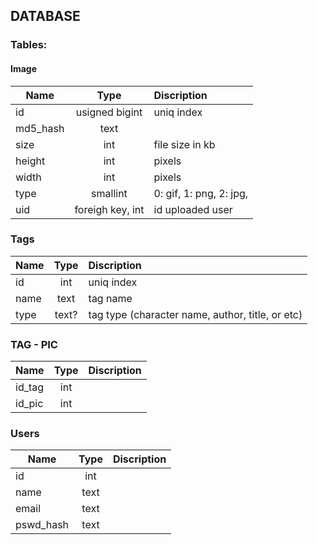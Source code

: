 ## DATABASE
### Tables:
#### Image
| Name | Type | Discription |
| -----| :---:| :-----------|
| id | usigned bigint | uniq index
| md5_hash | text| |
| size | int| file size in kb |
| height | int | pixels |
| width | int | pixels  |
| type | smallint | 0: gif, 1: png,   2: jpg,|
| uid  | foreigh key, int| id uploaded user |


### Tags
| Name | Type | Discription |
| -----| :---:| :-----------|
| id  | int| uniq index|
| name | text | tag name |
| type | text? | tag type (character name, author, title, or etc)|

### TAG - PIC
| Name | Type | Discription |
| -----| :---:| :-----------|
| id_tag | int ||
| id_pic | int ||

### Users
| Name | Type | Discription |
| -----| :---:| :-----------|
| id| int |||
| name| text ||
| email|text||
| pswd_hash |text||
